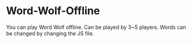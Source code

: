 # Word-Wolf-Offline
You can play Word Wolf offline.
Can be played by 3~5 players.
Words can be changed by changing the JS file.
